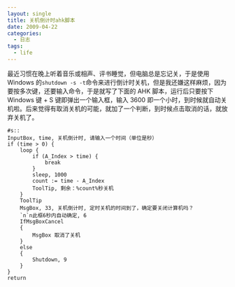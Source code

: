 ```yaml
---
layout: single
title: 关机倒计时ahk脚本
date: 2009-04-22
categories:
  - 日志
tags:
  - life
---
```


最近习惯在晚上听着音乐或相声、评书睡觉，但电脑总是忘记关，于是使用 Windows 的`shutdown -s -t`命令来进行倒计时关机，但是我还嫌这样麻烦，因为要按多次键，还要输入命令，于是就写了下面的 AHK 脚本，运行后只要按下 Windows 键 + S 键即弹出一个输入框，输入 3600 即一个小时，到时候就自动关机啦。后来觉得有取消关机的可能，就加了一个判断，到时候点击取消的话，就放弃关机了。

```autohotkey
#s::
InputBox, time, 关机倒计时, 请输入一个时间（单位是秒）
if (time > 0) {
    loop {
        if (A_Index > time) {
            break
        }
        sleep, 1000
        count := time - A_Index
        ToolTip, 剩余：%count%秒关机
    }
    ToolTip
    MsgBox, 33, 关机倒计时, 定时关机的时间到了，确定要关闭计算机吗？
    `n`n此框6秒内自动确定, 6
    IfMsgBoxCancel
    {
        MsgBox 取消了关机
    }
    else
    {
        Shutdown, 9
    }
}
return
```
